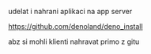 udelat i nahrani aplikaci na app server

https://github.com/denoland/deno_install

abz si mohli klienti nahravat primo z gitu

